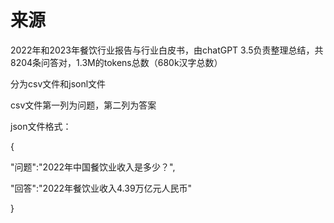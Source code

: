 # 来源
2022年和2023年餐饮行业报告与行业白皮书，由chatGPT 3.5负责整理总结，共8204条问答对，1.3M的tokens总数（680k汉字总数）

分为csv文件和jsonl文件

csv文件第一列为问题，第二列为答案

json文件格式：

{

"问题":"2022年中国餐饮业收入是多少？",

"回答":"2022年餐饮业收入4.39万亿元人民币"

}
